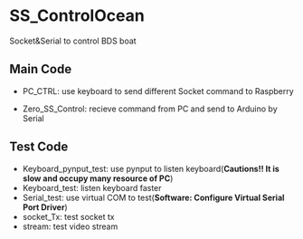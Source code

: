 # SS_ControlOcean
Socket&amp;Serial to control BDS boat

## Main Code

* PC_CTRL: use keyboard to send different Socket command to Raspberry

* Zero_SS_Control: recieve command from PC and send to Arduino by Serial

## Test Code

* Keyboard_pynput_test: use pynput to listen keyboard(**Cautions!! It is slow and occupy many resource of PC**)
* Keyboard_test: listen keyboard faster
* Serial_test: use virtual COM to test(**Software: Configure Virtual Serial Port Driver**)
* socket_Tx: test socket tx
* stream: test video stream
